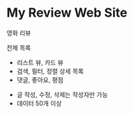 # My Review Web Site

영화 리뷰

전체 목록

- 리스트 뷰, 카드 뷰
- 검색, 필터, 정렬
  상세 목록
- 댓글, 좋아요, 평점

* 글 작성, 수정, 삭제는 작성자만 가능
* 데이터 50개 이상
